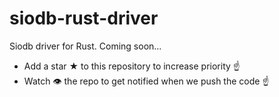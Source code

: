 # siodb-rust-driver
Siodb driver for Rust. Coming soon...

- Add a star ★ to this repository to increase priority ☝️
- Watch 👁️ the repo to get notified when we push the code ☝️

